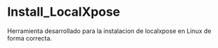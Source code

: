 # Install_LocalXpose
Herramienta desarrollado para la instalacion de localxpose en Linux de forma correcta.
